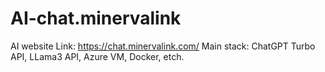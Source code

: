 # AI-chat.minervalink
AI website
Link: https://chat.minervalink.com/
Main stack: ChatGPT Turbo API, LLama3 API, Azure VM, Docker, etch. 
